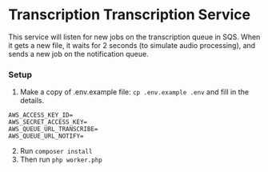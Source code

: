 # Transcription Transcription Service

This service will  listen for new jobs on the transcription queue in SQS. When it gets a new file, it waits for 2 seconds (to simulate audio processing), and sends a new job on the notification queue.


### Setup
1. Make a copy of .env.example file: `cp .env.example .env` and fill in the details.
```
AWS_ACCESS_KEY_ID=
AWS_SECRET_ACCESS_KEY=
AWS_QUEUE_URL_TRANSCRIBE=
AWS_QUEUE_URL_NOTIFY=
```
2. Run `composer install`
3. Then run `php worker.php`